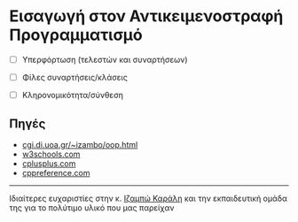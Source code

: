 # Εισαγωγή στον Αντικειμενοστραφή Προγραμματισμό


- [ ] Υπερφόρτωση (τελεστών και συναρτήσεων)
- [ ] Φίλες συναρτήσεις/κλάσεις
- [ ] Κληρονομικότητα/σύνθεση


## Πηγές
* [cgi.di.uoa.gr/~izambo/oop.html](https://cgi.di.uoa.gr/~izambo/oop.html)
* [w3schools.com](https://www.w3schools.com)
* [cplusplus.com](https://cplusplus.com)
* [cppreference.com](https://en.cppreference.com/w/)

---

Ιδιαίτερες ευχαριστίες στην κ. [Ιζαμπώ Καράλη](https://cgi.di.uoa.gr/~izambo/GR.html) και την εκπαιδευτική ομάδα της για το πολύτιμο υλικό που μας παρείχαν
